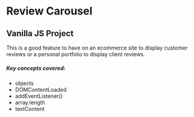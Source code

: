 # Review Carousel
## Vanilla JS Project

This is a good feature to have on an ecommerce site to display customer reviews or a personal portfolio to display client reviews.

##### Key concepts covered:
- objects
- DOMContentLoaded
- addEventListener()
- array.length
- textContent